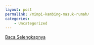 ```yaml
---
layout: post
permalink: /mimpi-kambing-masuk-rumah/
categories:
    - Uncategorized
---
```


[Baca Selengkapnya](/10)